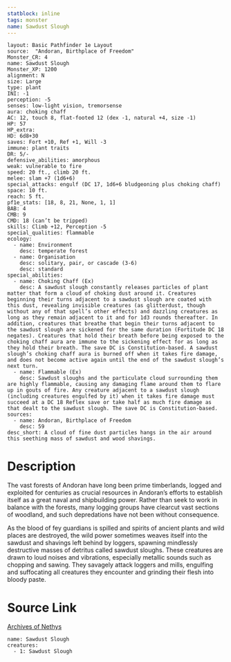 ```yaml
---
statblock: inline
tags: monster
name: Sawdust Slough
---
```

```statblock
layout: Basic Pathfinder 1e Layout
source:  "Andoran, Birthplace of Freedom"
Monster_CR: 4
name: Sawdust Slough
Monster_XP: 1200
alignment: N
size: Large
type: plant
INI: -1
perception: -5
senses: low-light vision, tremorsense
aura: choking chaff
AC: 12, touch 8, flat-footed 12 (dex -1, natural +4, size -1)
HP: 57
HP_extra: 
HD: 6d8+30
saves: Fort +10, Ref +1, Will -3
immune: plant traits
DR: 5/-
defensive_abilities: amorphous
weak: vulnerable to fire
speed: 20 ft., climb 20 ft.
melee: slam +7 (1d6+6)
special_attacks: engulf (DC 17, 1d6+6 bludgeoning plus choking chaff)
space: 10 ft.
reach: 5 ft.
pf1e_stats: [18, 8, 21, None, 1, 1]
BAB: 4
CMB: 9
CMD: 18 (can’t be tripped)
skills: Climb +12, Perception -5
special_qualities: flammable
ecology:
  - name: Environment
    desc: temperate forest
  - name: Organisation
    desc: solitary, pair, or cascade (3-6)
    desc: standard
special_abilities:
  - name: Choking Chaff (Ex)
    desc: A sawdust slough constantly releases particles of plant matter that form a cloud of choking dust around it. Creatures beginning their turns adjacent to a sawdust slough are coated with this dust, revealing invisible creatures (as glitterdust, though without any of that spell’s other effects) and dazzling creatures as long as they remain adjacent to it and for 1d3 rounds thereafter. In addition, creatures that breathe that begin their turns adjacent to the sawdust slough are sickened for the same duration (Fortitude DC 18 negates). Creatures that hold their breath before being exposed to the choking chaff aura are immune to the sickening effect for as long as they hold their breath. The save DC is Constitution-based. A sawdust slough’s choking chaff aura is burned off when it takes fire damage, and does not become active again until the end of the sawdust slough’s next turn.
  - name: Flammable (Ex)
    desc: Sawdust sloughs and the particulate cloud surrounding them are highly flammable, causing any damaging flame around them to flare up in gouts of fire. Any creature adjacent to a sawdust slough (including creatures engulfed by it) when it takes fire damage must succeed at a DC 18 Reflex save or take half as much fire damage as that dealt to the sawdust slough. The save DC is Constitution-based.
sources:
  - name: Andoran, Birthplace of Freedom
    desc: 59
desc_short: A cloud of fine dust particles hangs in the air around this seething mass of sawdust and wood shavings.
```
# Description
The vast forests of Andoran have long been prime timberlands, logged and exploited for centuries as crucial resources in Andoran’s efforts to establish itself as a great naval and shipbuilding power. Rather than seek to work in balance with the forests, many logging groups have clearcut vast sections of woodland, and such depredations have not been without consequence.

As the blood of fey guardians is spilled and spirits of ancient plants and wild places are destroyed, the wild power sometimes weaves itself into the sawdust and shavings left behind by loggers, spawning mindlessly destructive masses of detritus called sawdust sloughs. These creatures are drawn to loud noises and vibrations, especially metallic sounds such as chopping and sawing. They savagely attack loggers and mills, engulfing and suffocating all creatures they encounter and grinding their flesh into bloody paste.
# Source Link
[Archives of Nethys](https://aonprd.com/MonsterDisplay.aspx?ItemName=Sawdust%20Slough)
```encounter-table
name: Sawdust Slough
creatures:
  - 1: Sawdust Slough
```
